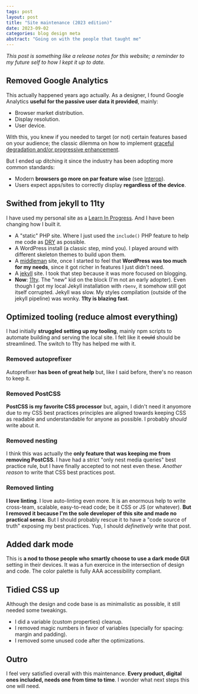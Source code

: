 ```yaml
---
tags: post
layout: post
title: "Site maintenance (2023 edition)"
date: 2023-09-02
categories: blog design meta
abstract: "Going on with the people that taught me"
---
```


*This post is something like a release notes for this website; a reminder to my future self to how I kept it up to date.*

## Removed Google Analytics

This actually happened years ago actually. As a designer, I found Google Analytics **useful for the passive user data it provided**, mainly:

- Browser market distribution.
- Display resolution.
- User device.

With this, you knew if you needed to target (or not) certain features based on your audience; the classic dilemma on how to implement [graceful degradation and/or progressive enhancement](//www.w3.org/wiki/Graceful_degradation_versus_progressive_enhancement).

But I ended up ditching it since the industry has been adopting more common standards:

- Modern **browsers go more on par feature wise** (see [Interop](//web.dev/interop-2022/)).
- Users expect apps/sites to correctly display **regardless of the device**.

## Swithed from jekyll to 11ty

I have used my personal site as a [Learn In Progress](//blog/2015-02-01-reasons-to-build-your-own-blog/). And I have been changing how I built it.

- A "static" PHP site. Where I just used the `include()` PHP feature to help me code as [DRY](en.wikipedia.org/wiki/Don%27t_repeat_yourself) as possible.
- A WordPress install (a classic step, mind you). I played around with different skeleton themes to build upon them.
- A [middleman](//middlemanapp.com) site, once I started to feel that **WordPress was too much for my needs**, since it got richer in features I just didn't need.
- A [jekyll](//jekyllrb.com) site. I took that step because it was more focused on blogging.
- **Now**: [11ty](//www.11ty.dev). The "new" kid on the block (I'm not an early adopter). Even though I got my local Jekyll installation with `rbenv`, it somehow still got itself corrupted. Jekyll was slow. My styles compilation (outside of the jekyll pipeline) was wonky. **11ty is blazing fast**.

## Optimized tooling (reduce almost everything)

I had initially **struggled setting up my tooling**, mainly npm scripts to automate building and serving the local site. I felt like it ~~could~~ should be streamlined. The switch to 11ty has helped me with it.

### Removed autoprefixer

Autoprefixer **has been of great help** but, like I said before, there's no reason to keep it.

### Removed PostCSS

**PostCSS is my favorite CSS processor** but, again, I didn't need it anyomore due to my CSS best practices principles are aligned towards keeping CSS as readable and understandable for anyone as possible. I probably *should* write about it.

### Removed nesting

I think this was actually the **only feature that was keeping me from removing PostCSS**. I have had a strict "only nest media queries" best practice rule, but I have finally accepted to not nest even these. *Another reason* to write that CSS best practices post.

### Removed linting

**I love linting**. I love auto-linting even more. It is an enormous help to write cross-team, scalable, easy-to-read code; be it CSS or JS (or whatever). **But I removed it because I'm the sole developer of this site and made no practical sense**. But I should probably rescue it to have a "code source of truth" exposing my best practices. Yup, I should *definetively* write that post.

## Added dark mode

This is **a nod to those people who smartly choose to use a dark mode GUI** setting in their devices. It was a fun exercice in the intersection of design and code. The color palette is fully AAA accessibility compliant.

## Tidied CSS up

Although the design and code base is as minimalistic as possible, it still needed some tweakings.

- I did a variable (custom properties) cleanup.
- I removed magic numbers in favor of variables (specially for spacing: margin and padding).
- I removed some unused code after the optimizations.

## Outro

I feel very satisfied overall with this maintenance. **Every product, digital ones included, needs one from time to time**. I wonder what next steps this one will need.
